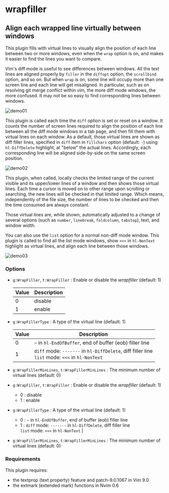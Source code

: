 # wrapfiller

## Align each wrapped line virtually between windows

This plugin fills with virtual lines to visually align the position of each
line between two or more windows, even when the `wrap` option is on, and makes
it easier to find the lines you want to compare.

Vim's diff mode is useful to see differences between windows. All the text
lines are aligned properly by `filler` in the `diffopt` option, the
`scrollbind` option, and so on. But when `wrap` is on, some line will occupy
more than one screen line and each line will get misaligned. In particular,
such as on resolving git merge conflict within vim, the more diff mode
windows, the more confused. It may not be so easy to find corresponding lines
between windows.

![demo01](demo01.png)

This plugin is called each time the `diff` option is set or reset on a window.
It counts the number of screen lines required to align the position of each
line between all the diff mode windows in a tab page, and then fill them with
virtual lines on each window. As a default, those virtual lines are shown as
diff filler lines, specified in `diff` item in `fillchars` option
(default: `-`) using `hl-DiffDelete` highlight, at "below" the actual lines.
Accordingly, each corresponding line will be aligned side-by-side on the same
screen position.

![demo02](demo02.png)

This plugin, when called, locally checks the limited range of the current
visible and its upper/lower lines of a window and then shows those virtual
lines. Each time a cursor is moved on to other range upon scrolling or
searching, the new lines will be checked in that limited range. Which means,
independently of the file size, the number of lines to be checked and then the
time consumed are always constant.

Those virtual lines are, while shown, automatically adjusted to a change of
several options (such as `number`, `linebreak`, `foldcolumn`, `tabstop`),
text, and window width.

You can also use the `list` option for a normal non-diff mode window. This
plugin is called to find all the list mode windows, show `<<<` in `hl-NonText`
highlight as virtual lines, and align each line between those windows.

![demo03](demo03.png)

### Options

* `g:WrapFiller`, `t:WrapFiller` : Enable or disable the *wrapfiller* (default: 1)

  | Value | Description |
  | --- | --- |
  | 0 | disable |
  | 1 | enable |

* `g:WrapFillerType` : A type of the virtual line (default: 1)

  | Value | Description |
  | --- | --- |
  | 0 | `~` in `hl-EndOfBuffer`, end of buffer (eob) filler line |
  | 1 | `diff` mode: `-------` in `hl-DiffDelete`, diff filler line<br>`list` mode: `<<<` in `hl-NonText` |

* `g:WrapFillerMinLines`, `t:WrapFillerMinLines` : The minimum number of virtual lines (default: 0)

* `g:WrapFiller`, `t:WrapFiller` : Enable or disable the *wrapfiller* (default: 1)
  - 0 : disable
  - 1 : enable

* `g:WrapFillerType` : A type of the virtual line (default: 1)
  - 0 : `~` in `hl-EndOfBuffer`, end of buffer (eob) filler line
  - 1 : `diff` mode: `-------` in `hl-DiffDelete`, diff filler line<br>`list` mode: `<<<` in `hl-NonText` |

* `g:WrapFillerMinLines`, `t:WrapFillerMinLines` : The minimum number of virtual lines (default: 0)

### Requirements

This plugin requires:
* the textprop (text property) feature and patch-9.0.1067 in Vim 9.0
* the extmark (extended mark) functions in Nvim 0.6
